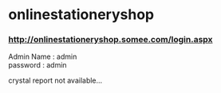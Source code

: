 # onlinestationeryshop
 
### http://onlinestationeryshop.somee.com/login.aspx

Admin Name     : admin <br>
password       : admin <br>

crystal report not available...

